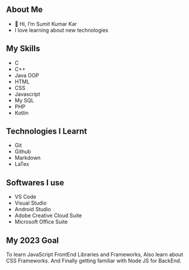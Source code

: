 ## About Me
- 👋 Hi, I’m Sumit Kumar Kar
- I love learning about new technologies

## My Skills
- C 
- C++
- Java OOP
- HTML
- CSS
- Javascript
- My SQL
- PHP
- Kotlin

## Technologies I Learnt

- Git
- Github
- Markdown
- LaTex

## Softwares I use

- VS Code
- Visual Studio
- Android Studio
- Adobe Creative Cloud Suite
- Microsoft Office Suite

## My 2023 Goal 
To learn JavaScript FrontEnd Libraries and Frameworks, Also learn about CSS Frameworks. And Finally getting familiar with Node JS for BackEnd. 

<!---
SumitKar01/SumitKar01 is a ✨ special ✨ repository because its `README.md` (this file) appears on your GitHub profile.
You can click the Preview link to take a look at your changes.
--->
